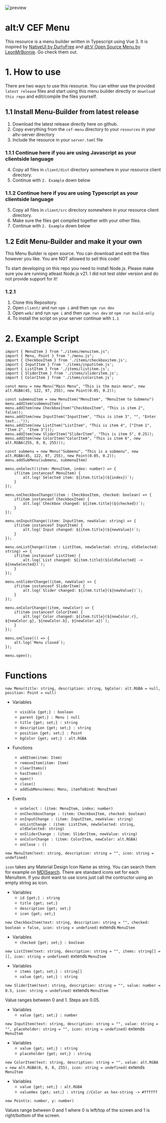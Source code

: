 
![preview](https://github.com/Flashrex/altv-cef-menu/blob/master/public/image.png?raw=true)

# alt:V CEF Menu

This resource is a menu builder written in Typescript using Vue 3.
It is inspired by [NativeUI by DurtyFree](https://github.com/DurtyFree/alt-V-NativeUI) and [alt:V Open Source Menu by LeonMrBonnie](https://github.com/LeonMrBonnie/altv-os-menu). Go check them out.

# 1. How to use

There are two ways to use this resource.
You can either use the provided `latest release` files and start using this menu builder directly 
or `download this repo` and edit/compile the files yourself.

## 1.1 Install Menu-Builder from latest release

1. Download the latest release directly here on github.
2. Copy everything from the `cef-menu` directory to your `resources` in your altv-server directory
3. Include the resource in your `server.toml` file

### 1.1.1 Continue here if you are using Javascript as your clientside language
4. Copy all files in `client/dist` directory somewhere in your resource client directory.
5. Continue with `2. Example` down below

### 1.1.2 Continue here if you are using Typescript as your clientside language
5. Copy all files in `client/src` directory somewhere in your resource client directory.
6. Make sure the files get compiled together with your other files.
7. Continue with `2. Example` down below

## 1.2 Edit Menu-Builder and make it your own

This Menu Builder is open source. You can download and edit the files however you like.
You are NOT allowed to sell this code!

To start developing on this repo you need to install Node.js.
Please make sure you are running atleast Node.js v21.
I did not test older version and do not provide support for it!

### 1.2.1

1. Clone this Repository.
2. Open `client/` and run `npm i` and then `npm run dev`
3. Open `web/` and run `npm i` and then `npm run dev` or `npm run build-only`
4. To install the script on your server continue with `1.1`

# 2. Example Script

```
import { MenuItem } from "./items/menuitem.js";
import { Menu, Point } from "./menu.js";
import { CheckboxItem } from './items/checkboxitem.js';
import { InputItem } from './items/inputitem.js';
import { ListItem } from './items/listitem.js';
import { SliderItem } from './items/slideritem.js';
import { ColorItem } from './items/coloritem.js';

const menu = new Menu("Main Menu", "This is the main menu", new alt.RGBA(45, 122, 97, 255), new Point(0.05, 0.2));

const submenuItem = new MenuItem("MenuItem", "MenuItem to Submenu")
menu.addItem(submenuItem);
menu.addItem(new CheckboxItem("CheckboxItem", "This is item 2", false));
menu.addItem(new InputItem("InputItem", "This is item 3", "", "Enter text..."));
menu.addItem(new ListItem("ListItem", "This is item 4", ["Item 1", "Item 2", "Item 3"]));
menu.addItem(new SliderItem("SliderItem", "This is item 5", 0.25));
menu.addItem(new ColorItem("ColorItem", "This is item 6", new alt.RGBA(255, 0, 0, 255)));

const submenu = new Menu("Submenu", "This is a submenu", new alt.RGBA(45, 122, 97, 255), new Point(0.05, 0.2));
menu.addSubMenu(submenu, submenuItem)

menu.onSelect((item: MenuItem, index: number) => {
    if(item instanceof MenuItem) {
        alt.log(`Selected item: ${item.title}(${index})`);
    }
});

menu.onCheckboxChange((item : CheckboxItem, checked: boolean) => {
    if(item instanceof CheckboxItem) {
        alt.log(`Checkbox changed: ${item.title}(${checked})`);
    }
});

menu.onInputChange((item: InputItem, newValue: string) => {
    if(item instanceof InputItem) {
        alt.log(`Input changed: ${item.title}(${newValue})`);
    }
});

menu.onListChange((item : ListItem, newSelected: string, oldSelected: string) => {
    if(item instanceof ListItem) {
        alt.log(`List changed: ${item.title}(${oldSelected} -> ${newSelected})`);
    }
});

menu.onSliderChange((item, newValue) => {
    if(item instanceof SliderItem) {
        alt.log(`Slider changed: ${item.title}(${newValue})`);
    }
});

menu.onColorChange((item, newColor) => {
    if(item instanceof ColorItem) {
        alt.log(`Color changed: ${item.title}(${newColor.r}, ${newColor.g}, ${newColor.b}, ${newColor.a})`);
    }
});

menu.onClose(() => {
    alt.log(`Menu closed`);
});

menu.open();
```

# Functions

`new Menu(title: string, description: string, bgColor: alt.RGBA = null, position: Point = null)`

- Variables
  - `visible {get;} : boolean`
  - `parent {get;} : Menu | null`
  - `title {get; set;} : string`
  - `description {get; set;} : string`
  - `position {get; set;} : Point`
  - `bgColor {get; set;} : alt.RGBA`

- Functions
  - `addItem(item: Item)`
  - `removeItem(item: Item)`
  - `clearItems()`
  - `hasItems()`
  - `open()`
  - `close()`
  - `addSubMenu(menu: Menu, itemToBind: MenuItem)`

- Events
  - `onSelect : (item: MenuItem, index: number)`
  - `onCheckboxChange : (item: CheckboxItem, checked: boolean)`
  - `onInputChange : (item: InputItem, newValue: string)`
  - `onListChange : (item: ListItem, newSelected: string, oldSelected: string)`
  - `onSliderChange : (item: SliderItem, newValue: string)`
  - `onColorChange : (item: ColorItem, newColor: alt.RGBA)`
  - `onClose : ()`

`new MenuItem(text: string, description: string = "", icon: string = undefined)`

`icon` takes any Material Design Icon Name as string.
You can search them for example on [MDISearch](https://mdisearch.com/).
There are standard icons set for each MenuItem. 
If you dont want to use icons just call the contructor using an empty string as icon.

- Variables
  - `id {get;} : string`
  - `title {get; set;}`
  - `description {get; set;}`
  - `icon {get; set;}`

`new CheckboxItem(text: string, description: string = "", checked: boolean = false, icon: string = undefined)` extends `MenuItem`

- Variables
  - `checked {get; set;} : boolean`

`new ListItem(text: string, description: string = "", items: string[] = [], icon: string = undefined)` extends `MenuItem`

- Variables
  - `items {get; set;} : string[]`
  - `value {get; set;} : string`


`new SliderItem(text: string, description: string = "", value: number = 0.5, icon: string = undefined)` extends `MenuItem`

Value ranges between 0 and 1. Steps are 0.05.

- Variables
  - `value {get; set;} : number`

`new InputItem(text: string, description: string = "", value: string = "", placeholder: string = "", icon: string = undefined)` extends `MenuItem`

- Variables
  - `value {get; set;} : string`
  - `placeholder {get; set;} : string`

`new ColorItem(text: string, description: string = "", value: alt.RGBA = new alt.RGBA(0, 0, 0, 255), icon: string = undefined)` extends `MenuItem`

- Variables
  - `value {get; set;} : alt.RGBA`
  - `valueHex {get; set;} : string //Color as hex-string -> #ffffff`

`new Point(x: number, y: number)`

Values range between 0 and 1 where 0 is left/top of the screen and 1 is right/bottom of the screen.